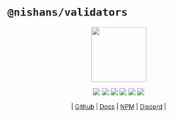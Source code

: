 # `@nishans/validators`
<p align="center">
  <img width="125" src="https://github.com/Devorein/Nishan/blob/master/docs/static/img/validators/logo.svg"/>
</p>

<p align="center">
  <img src="https://img.shields.io/bundlephobia/minzip/@nishans/validators?label=minzipped&style=flat&color=%23bb0a1e"/>
  <img src="https://img.shields.io/npm/dw/@nishans/validators?style=flat&color=orange"/>
  <img src="https://img.shields.io/github/issues/devorein/nishan/@nishans/validators?color=yellow"/>
  <img src="https://img.shields.io/npm/v/@nishans/validators?color=%2303C04A"/>
  <img src="https://img.shields.io/codecov/c/github/devorein/Nishan?flag=validators&color=blue"/>
  <img src="https://img.shields.io/librariesio/release/npm/@nishans/validators?color=%234B0082">
</p>

<p align="center">
  | <a href="https://github.com/Devorein/Nishan/tree/master/packages/validators">Github</a> |
  <a href="https://nishan-docs.netlify.app/docs/validators/">Docs</a> |
  <a href="https://www.npmjs.com/package/@nishans/validators">NPM</a> |
  <a href="https://discord.com/invite/SpwHCz8ysx">Discord</a> |
</p>

<p align="center"><b></b></p>